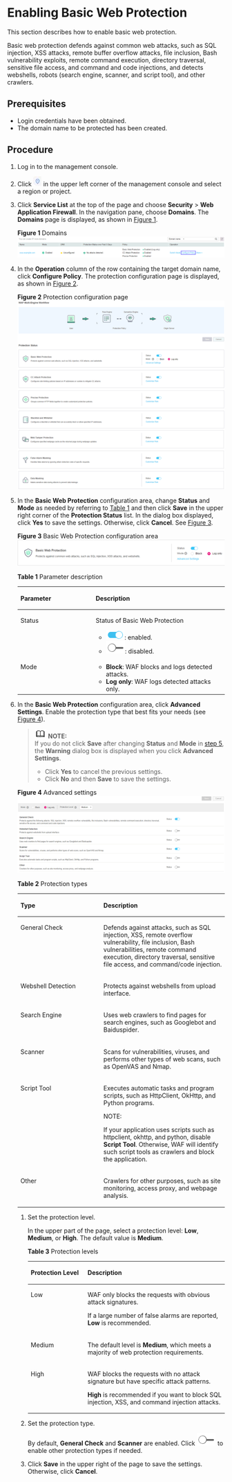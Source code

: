 # Enabling Basic Web Protection<a name="EN-US_TOPIC_0193630287"></a>

This section describes how to enable  basic web protection.

Basic web protection defends against common web attacks, such as SQL injection, XSS attacks, remote buffer overflow attacks, file inclusion, Bash vulnerability exploits, remote command execution, directory traversal, sensitive file access, and command and code injections, and detects webshells, robots \(search engine, scanner, and script tool\), and other crawlers.

## Prerequisites<a name="section2256777914731"></a>

-   Login credentials have been obtained.
-   The domain name to be protected has been created.

## Procedure<a name="section61533550183130"></a>

1.  Log in to the management console.
2.  Click  ![](figures/icon-region.png)  in the upper left corner of the management console and select a region or project.
3.  Click  **Service List**  at the top of the page and choose  **Security**  \>  **Web Application Firewall**. In the navigation pane, choose  **Domains**. The  **Domains**  page is displayed, as shown in  [Figure 1](#fig4838162174519).

    **Figure  1**  Domains<a name="fig4838162174519"></a>  
    ![](figures/domains-policy.png "domains-policy")

4.  In the  **Operation**  column of the row containing the target domain name, click  **Configure Policy**. The protection configuration page is displayed, as shown in  [Figure 2](#fig16197124372015).

    **Figure  2**  Protection configuration page<a name="fig16197124372015"></a>  
    ![](figures/protection-configuration-page.png "protection-configuration-page")

5.  <a name="li133562015102112"></a>In the  **Basic Web Protection**  configuration area, change  **Status**  and  **Mode**  as needed by referring to  [Table 1](#table42360431192825)  and then click  **Save**  in the upper right corner of the  **Protection Status**  list. In the dialog box displayed, click  **Yes**  to save the settings. Otherwise, click  **Cancel**. See  [Figure 3](#fig193788379).

    **Figure  3**  Basic Web Protection configuration area<a name="fig193788379"></a>  
    ![](figures/basic-web-protection-configuration-area.png "basic-web-protection-configuration-area")

    **Table  1**  Parameter description

    <a name="table42360431192825"></a>
    <table><thead align="left"><tr id="row66262481192825"><th class="cellrowborder" valign="top" width="36.28%" id="mcps1.2.3.1.1"><p id="p54075445192825"><a name="p54075445192825"></a><a name="p54075445192825"></a>Parameter</p>
    </th>
    <th class="cellrowborder" valign="top" width="63.72%" id="mcps1.2.3.1.2"><p id="p18034950192825"><a name="p18034950192825"></a><a name="p18034950192825"></a>Description</p>
    </th>
    </tr>
    </thead>
    <tbody><tr id="row8899732153112"><td class="cellrowborder" valign="top" width="36.28%" headers="mcps1.2.3.1.1 "><p id="p189011132173111"><a name="p189011132173111"></a><a name="p189011132173111"></a>Status</p>
    </td>
    <td class="cellrowborder" valign="top" width="63.72%" headers="mcps1.2.3.1.2 "><p id="p11901832163110"><a name="p11901832163110"></a><a name="p11901832163110"></a>Status of Basic Web Protection</p>
    <a name="ul115452316468"></a><a name="ul115452316468"></a><ul id="ul115452316468"><li><a name="image15101143152315"></a><a name="image15101143152315"></a><span><img id="image15101143152315" src="figures/icon-open.png"></span>: enabled.</li><li><a name="image17901195192414"></a><a name="image17901195192414"></a><span><img id="image17901195192414" src="figures/icon-close.png"></span>: disabled.</li></ul>
    </td>
    </tr>
    <tr id="row28096830192825"><td class="cellrowborder" valign="top" width="36.28%" headers="mcps1.2.3.1.1 "><p id="p10384205820363"><a name="p10384205820363"></a><a name="p10384205820363"></a>Mode</p>
    </td>
    <td class="cellrowborder" valign="top" width="63.72%" headers="mcps1.2.3.1.2 "><a name="ul946621183715"></a><a name="ul946621183715"></a><ul id="ul946621183715"><li><strong id="b842352706204429"><a name="b842352706204429"></a><a name="b842352706204429"></a>Block</strong>: WAF blocks and logs detected attacks.</li><li><strong id="b842352706204532"><a name="b842352706204532"></a><a name="b842352706204532"></a>Log only</strong>: WAF logs detected attacks only.</li></ul>
    </td>
    </tr>
    </tbody>
    </table>

6.  In the  **Basic Web Protection**  configuration area, click  **Advanced Settings**. Enable the protection type that best fits your needs \(see  [Figure 4](#fig185482343414)\).

    >![](public_sys-resources/icon-note.gif) **NOTE:**   
    >If you do not click  **Save**  after changing  **Status**  and  **Mode**  in  [step 5](#li133562015102112), the  **Warning**  dialog box is displayed when you click  **Advanced Settings**.  
    >-   Click  **Yes**  to cancel the previous settings.  
    >-   Click  **No**  and then  **Save**  to save the settings.  

    **Figure  4**  Advanced settings<a name="fig185482343414"></a>  
    ![](figures/advanced-settings.png "advanced-settings")

    **Table  2**  Protection types

    <a name="table72326127527"></a>
    <table><thead align="left"><tr id="en-us_topic_0110861309_row25491137297"><th class="cellrowborder" valign="top" width="40.04%" id="mcps1.2.3.1.1"><p id="en-us_topic_0110861309_p1854915379911"><a name="en-us_topic_0110861309_p1854915379911"></a><a name="en-us_topic_0110861309_p1854915379911"></a>Type</p>
    </th>
    <th class="cellrowborder" valign="top" width="59.96%" id="mcps1.2.3.1.2"><p id="en-us_topic_0110861309_p8549737894"><a name="en-us_topic_0110861309_p8549737894"></a><a name="en-us_topic_0110861309_p8549737894"></a>Description</p>
    </th>
    </tr>
    </thead>
    <tbody><tr id="en-us_topic_0110861309_row354983713918"><td class="cellrowborder" valign="top" width="40.04%" headers="mcps1.2.3.1.1 "><p id="en-us_topic_0110861309_p35498371299"><a name="en-us_topic_0110861309_p35498371299"></a><a name="en-us_topic_0110861309_p35498371299"></a>General Check</p>
    </td>
    <td class="cellrowborder" valign="top" width="59.96%" headers="mcps1.2.3.1.2 "><p id="en-us_topic_0110861309_p125497371397"><a name="en-us_topic_0110861309_p125497371397"></a><a name="en-us_topic_0110861309_p125497371397"></a>Defends against attacks, such as SQL injection, XSS, remote overflow vulnerability, file inclusion, Bash vulnerabilities, remote command execution, directory traversal, sensitive file access, and command/code injection.</p>
    </td>
    </tr>
    <tr id="en-us_topic_0110861309_row5549123715914"><td class="cellrowborder" valign="top" width="40.04%" headers="mcps1.2.3.1.1 "><p id="en-us_topic_0110861309_p754913375913"><a name="en-us_topic_0110861309_p754913375913"></a><a name="en-us_topic_0110861309_p754913375913"></a>Webshell Detection</p>
    </td>
    <td class="cellrowborder" valign="top" width="59.96%" headers="mcps1.2.3.1.2 "><p id="en-us_topic_0110861309_p1754993711914"><a name="en-us_topic_0110861309_p1754993711914"></a><a name="en-us_topic_0110861309_p1754993711914"></a>Protects against webshells from upload interface.</p>
    </td>
    </tr>
    <tr id="en-us_topic_0110861309_row85491637993"><td class="cellrowborder" valign="top" width="40.04%" headers="mcps1.2.3.1.1 "><p id="en-us_topic_0110861309_p185491637293"><a name="en-us_topic_0110861309_p185491637293"></a><a name="en-us_topic_0110861309_p185491637293"></a>Search Engine</p>
    </td>
    <td class="cellrowborder" valign="top" width="59.96%" headers="mcps1.2.3.1.2 "><p id="en-us_topic_0110861309_p45491337791"><a name="en-us_topic_0110861309_p45491337791"></a><a name="en-us_topic_0110861309_p45491337791"></a>Uses web crawlers to find pages for search engines, such as Googlebot and Baiduspider.</p>
    </td>
    </tr>
    <tr id="en-us_topic_0110861309_row2549203710913"><td class="cellrowborder" valign="top" width="40.04%" headers="mcps1.2.3.1.1 "><p id="en-us_topic_0110861309_p185492371894"><a name="en-us_topic_0110861309_p185492371894"></a><a name="en-us_topic_0110861309_p185492371894"></a>Scanner</p>
    </td>
    <td class="cellrowborder" valign="top" width="59.96%" headers="mcps1.2.3.1.2 "><p id="en-us_topic_0110861309_p14549133716913"><a name="en-us_topic_0110861309_p14549133716913"></a><a name="en-us_topic_0110861309_p14549133716913"></a>Scans for vulnerabilities, viruses, and performs other types of web scans, such as OpenVAS and Nmap.</p>
    </td>
    </tr>
    <tr id="en-us_topic_0110861309_row165491737295"><td class="cellrowborder" valign="top" width="40.04%" headers="mcps1.2.3.1.1 "><p id="en-us_topic_0110861309_p195495371592"><a name="en-us_topic_0110861309_p195495371592"></a><a name="en-us_topic_0110861309_p195495371592"></a>Script Tool</p>
    </td>
    <td class="cellrowborder" valign="top" width="59.96%" headers="mcps1.2.3.1.2 "><p id="en-us_topic_0110861309_p1754912371891"><a name="en-us_topic_0110861309_p1754912371891"></a><a name="en-us_topic_0110861309_p1754912371891"></a>Executes automatic tasks and program scripts, such as HttpClient, OkHttp, and Python programs.</p>
    <div class="note" id="en-us_topic_0110861309_note18101191317159"><a name="en-us_topic_0110861309_note18101191317159"></a><a name="en-us_topic_0110861309_note18101191317159"></a><span class="notetitle"> NOTE: </span><div class="notebody"><p id="en-us_topic_0110861309_p810271317156"><a name="en-us_topic_0110861309_p810271317156"></a><a name="en-us_topic_0110861309_p810271317156"></a>If your application uses scripts such as httpclient, okhttp, and python, disable <strong id="b6559139155311"><a name="b6559139155311"></a><a name="b6559139155311"></a>Script Tool</strong>. Otherwise, WAF will identify such script tools as crawlers and block the application.</p>
    </div></div>
    </td>
    </tr>
    <tr id="en-us_topic_0110861309_row155491737693"><td class="cellrowborder" valign="top" width="40.04%" headers="mcps1.2.3.1.1 "><p id="en-us_topic_0110861309_p154913372917"><a name="en-us_topic_0110861309_p154913372917"></a><a name="en-us_topic_0110861309_p154913372917"></a>Other</p>
    </td>
    <td class="cellrowborder" valign="top" width="59.96%" headers="mcps1.2.3.1.2 "><p id="en-us_topic_0110861309_p115498372912"><a name="en-us_topic_0110861309_p115498372912"></a><a name="en-us_topic_0110861309_p115498372912"></a>Crawlers for other purposes, such as site monitoring, access proxy, and webpage analysis.</p>
    </td>
    </tr>
    </tbody>
    </table>

    1.  Set the protection level.

        In the upper part of the page, select a protection level:  **Low**,  **Medium**, or  **High**. The default value is  **Medium**.

        **Table  3**  Protection levels

        <a name="en-us_topic_0110861309_table4686152913388"></a>
        <table><thead align="left"><tr id="en-us_topic_0110861309_en-us_topic_0165951356_row257619443717"><th class="cellrowborder" valign="top" width="28.849999999999998%" id="mcps1.2.3.1.1"><p id="en-us_topic_0110861309_en-us_topic_0165951356_p2576844573"><a name="en-us_topic_0110861309_en-us_topic_0165951356_p2576844573"></a><a name="en-us_topic_0110861309_en-us_topic_0165951356_p2576844573"></a>Protection Level</p>
        </th>
        <th class="cellrowborder" valign="top" width="71.15%" id="mcps1.2.3.1.2"><p id="en-us_topic_0110861309_en-us_topic_0165951356_p95761144176"><a name="en-us_topic_0110861309_en-us_topic_0165951356_p95761144176"></a><a name="en-us_topic_0110861309_en-us_topic_0165951356_p95761144176"></a>Description</p>
        </th>
        </tr>
        </thead>
        <tbody><tr id="en-us_topic_0110861309_en-us_topic_0165951356_row2576644570"><td class="cellrowborder" valign="top" width="28.849999999999998%" headers="mcps1.2.3.1.1 "><p id="en-us_topic_0110861309_en-us_topic_0165951356_p7576844572"><a name="en-us_topic_0110861309_en-us_topic_0165951356_p7576844572"></a><a name="en-us_topic_0110861309_en-us_topic_0165951356_p7576844572"></a>Low</p>
        </td>
        <td class="cellrowborder" valign="top" width="71.15%" headers="mcps1.2.3.1.2 "><p id="en-us_topic_0110861309_en-us_topic_0165951356_p15576174416714"><a name="en-us_topic_0110861309_en-us_topic_0165951356_p15576174416714"></a><a name="en-us_topic_0110861309_en-us_topic_0165951356_p15576174416714"></a>WAF only blocks the requests with obvious attack signatures.</p>
        <p id="en-us_topic_0110861309_en-us_topic_0165951356_p7903127245"><a name="en-us_topic_0110861309_en-us_topic_0165951356_p7903127245"></a><a name="en-us_topic_0110861309_en-us_topic_0165951356_p7903127245"></a>If a large number of false alarms are reported, <strong id="b199281723155420"><a name="b199281723155420"></a><a name="b199281723155420"></a>Low</strong> is recommended.</p>
        </td>
        </tr>
        <tr id="en-us_topic_0110861309_en-us_topic_0165951356_row18576344378"><td class="cellrowborder" valign="top" width="28.849999999999998%" headers="mcps1.2.3.1.1 "><p id="en-us_topic_0110861309_en-us_topic_0165951356_p20576044476"><a name="en-us_topic_0110861309_en-us_topic_0165951356_p20576044476"></a><a name="en-us_topic_0110861309_en-us_topic_0165951356_p20576044476"></a>Medium</p>
        </td>
        <td class="cellrowborder" valign="top" width="71.15%" headers="mcps1.2.3.1.2 "><p id="en-us_topic_0110861309_en-us_topic_0165951356_p2910122920245"><a name="en-us_topic_0110861309_en-us_topic_0165951356_p2910122920245"></a><a name="en-us_topic_0110861309_en-us_topic_0165951356_p2910122920245"></a>The default level is <strong id="b112991290543"><a name="b112991290543"></a><a name="b112991290543"></a>Medium</strong>, which meets a majority of web protection requirements.</p>
        </td>
        </tr>
        <tr id="en-us_topic_0110861309_en-us_topic_0165951356_row857616441575"><td class="cellrowborder" valign="top" width="28.849999999999998%" headers="mcps1.2.3.1.1 "><p id="en-us_topic_0110861309_en-us_topic_0165951356_p1857694417714"><a name="en-us_topic_0110861309_en-us_topic_0165951356_p1857694417714"></a><a name="en-us_topic_0110861309_en-us_topic_0165951356_p1857694417714"></a>High</p>
        </td>
        <td class="cellrowborder" valign="top" width="71.15%" headers="mcps1.2.3.1.2 "><p id="en-us_topic_0110861309_en-us_topic_0165951356_p55766441379"><a name="en-us_topic_0110861309_en-us_topic_0165951356_p55766441379"></a><a name="en-us_topic_0110861309_en-us_topic_0165951356_p55766441379"></a>WAF blocks the requests with no attack signature but have specific attack patterns.</p>
        <p id="en-us_topic_0110861309_en-us_topic_0165951356_p42472517104"><a name="en-us_topic_0110861309_en-us_topic_0165951356_p42472517104"></a><a name="en-us_topic_0110861309_en-us_topic_0165951356_p42472517104"></a><strong id="b12101397549"><a name="b12101397549"></a><a name="b12101397549"></a>High</strong> is recommended if you want to block SQL injection, XSS, and command injection attacks.</p>
        </td>
        </tr>
        </tbody>
        </table>

    2.  Set the protection type.

        By default,  **General Check**  and  **Scanner**  are enabled. Click  ![](figures/icon-close.png)  to enable other protection types if needed.

    3.  Click  **Save**  in the upper right of the page to save the settings. Otherwise, click  **Cancel**.


